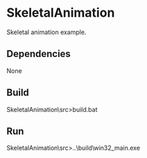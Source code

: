 # SkeletalAnimation
Skeletal animation example.

## Dependencies
None

## Build
SkeletalAnimation\src>build.bat

## Run
SkeletalAnimation\src>..\build\win32_main.exe
